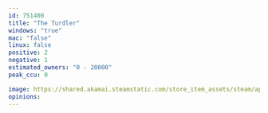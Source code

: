 ```yaml
---
id: 751400
title: "The Turdler"
windows: "true"
mac: "false"
linux: false
positive: 2
negative: 1
estimated_owners: "0 - 20000"
peak_ccu: 0

image: https://shared.akamai.steamstatic.com/store_item_assets/steam/apps/751400/header.jpg?t=1573074225
opinions:
---
```


